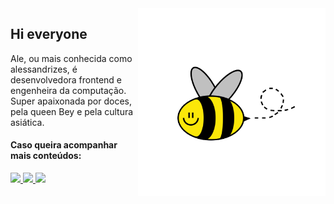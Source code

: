 <img src="bee.png" width="300px" min-width="300px" max-width="300px" align="right" alt="Logo alessandrizes">

<h2>Hi everyone</h2>

<p>Ale, ou mais conhecida como alessandrizes, é desenvolvedora frontend e engenheira da computação. Super apaixonada por doces, pela queen Bey e pela cultura asiática.</p>

<h4>Caso queira acompanhar mais conteúdos:</h4> 

<div align="left">
  <a href="https://www.instagram.com/alessandrizes/" alt="Instagram">
    <img src="https://img.shields.io/badge/-Instagram-fae703?style=for-the-badge&logo=Instagram&logoColor=000000"/>
  </a>
  
  <a href="https://www.linkedin.com/in/alessandrizes" alt="Linkedin">
    <img src="https://img.shields.io/badge/-Linkedin-fae703?style=for-the-badge&logo=Linkedin&logoColor=000000"/>
  </a>
  
  <a href="https://twitter.com/alessandrizes" alt="Twitter">
    <img src="https://img.shields.io/badge/-Twitter-fae703?style=for-the-badge&logo=Twitter&logoColor=000000"/>
  </a>
</div>

